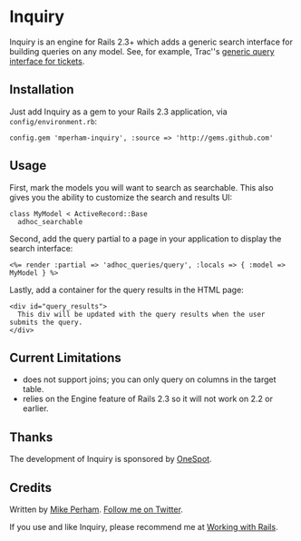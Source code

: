 Inquiry
============

Inquiry is an engine for Rails 2.3+ which adds a generic search interface for building queries on any
model.  See, for example, Trac''s [generic query interface for tickets](http://trac.edgewall.org/query).


Installation
------------

Just add Inquiry as a gem to your Rails 2.3 application, via `config/environment.rb`:

    config.gem 'mperham-inquiry', :source => 'http://gems.github.com'

Usage
-----

First, mark the models you will want to search as searchable.  This also gives you the
ability to customize the search and results UI:

    class MyModel < ActiveRecord::Base
      adhoc_searchable

Second, add the query partial to a page in your application to display the search interface:

    <%= render :partial => 'adhoc_queries/query', :locals => { :model => MyModel } %>

Lastly, add a container for the query results in the HTML page:

    <div id="query_results">
      This div will be updated with the query results when the user submits the query.
    </div>


Current Limitations
-------------------

* does not support joins; you can only query on columns in the target table.
* relies on the Engine feature of Rails 2.3 so it will not work on 2.2 or earlier.


Thanks
------

The development of Inquiry is sponsored by [OneSpot](http://www.onespot.com).


Credits
-------


Written by [Mike Perham](http://mikeperham.com).  [Follow me on Twitter](http://twitter.com/mperham).

If you use and like Inquiry, please recommend me at [Working with Rails](http://www.workingwithrails.com/person/10797-mike-perham).

